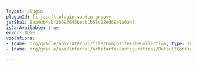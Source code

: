 ```yaml
---
layout: plugin
pluginId: fi.jasoft.plugin.vaadin.groovy
jarSha1: 8aa4db4abf2b09f645bebb1b58c22ed69b1a0a45
isJarAvailable: true
error: NONE
violations:
- {name: org/gradle/api/internal/file/CompositeFileCollection, type: internal-api-usage}
- {name: org/gradle/api/internal/artifacts/configurations/DefaultConfiguration, type: internal-api-usage}

---
```

